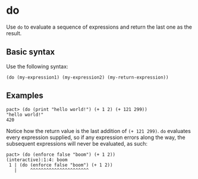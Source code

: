 # do

Use `do` to evaluate a sequence of expressions and return the last one as the result.

## Basic syntax

Use the following syntax:

```pact
(do (my-expression1) (my-expression2) (my-return-expression))
```

## Examples

```pact
pact> (do (print "hello world!") (+ 1 2) (+ 121 299))
"hello world!"
420
```

Notice how the return value is the last addition of `(+ 121 299)`. `do` evaluates every expression supplied, so if any expression errors along the way, the subsequent expressions will never be evaluated, as such:

```pact
pact> (do (enforce false "boom") (+ 1 2))
(interactive):1:4: boom
 1 | (do (enforce false "boom") (+ 1 2))
   |     ^^^^^^^^^^^^^^^^^^^^^^
```
